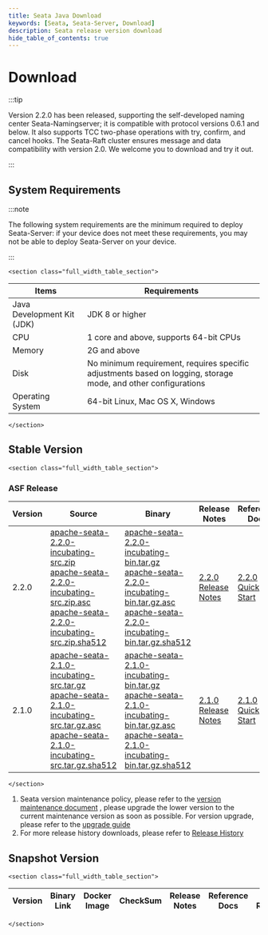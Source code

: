 ```yaml
---
title: Seata Java Download
keywords: [Seata, Seata-Server, Download]
description: Seata release version download
hide_table_of_contents: true
---
```


# Download

:::tip

Version 2.2.0 has been released, supporting the self-developed naming center Seata-Namingserver; it is compatible with protocol versions 0.6.1 and below. It also supports TCC two-phase operations with try, confirm, and cancel hooks. The Seata-Raft cluster ensures message and data compatibility with version 2.0. We welcome you to download and try it out.

:::

## System Requirements

:::note

The following system requirements are the minimum required to deploy Seata-Server: if your device does not meet these
requirements, you may not be able to deploy Seata-Server on your device.

:::

```mdx-code-block
<section class="full_width_table_section">
```

| Items                      | Requirements                                                                                                   |
| -------------------------- | -------------------------------------------------------------------------------------------------------------- |
| Java Development Kit (JDK) | JDK 8 or higher                                                                                                |
| CPU                        | 1 core and above, supports 64-bit CPUs                                                                         |
| Memory                     | 2G and above                                                                                                   |
| Disk                       | No minimum requirement, requires specific adjustments based on logging, storage mode, and other configurations |
| Operating System           | 64-bit Linux, Mac OS X, Windows                                                                                |

```mdx-code-block
</section>
```

## Stable Version

```mdx-code-block
<section class="full_width_table_section">
```
### ASF Release
| Version | Source                                                                                                                                                                                                                                                                                                                                                                                                                                                                                | Binary | Release Notes                               | Reference Docs                              |
|---------|---------------------------------------------------------------------------------------------------------------------------------------------------------------------------------------------------------------------------------------------------------------------------------------------------------------------------------------------------------------------------------------------------------------------------------------------------------------------------------------| -------------------------------- |---------------------------------------------|---------------------------------------------|
| 2.2.0 | [apache-seata-2.2.0-incubating-src.zip](https://dist.apache.org/repos/dist/release/incubator/seata/2.2.0/apache-seata-2.2.0-incubating-src.zip)<br/>[apache-seata-2.2.0-incubating-src.zip.asc](https://dist.apache.org/repos/dist/release/incubator/seata/2.2.0/apache-seata-2.2.0-incubating-src.zip.asc)<br/>[apache-seata-2.2.0-incubating-src.zip.sha512](https://dist.apache.org/repos/dist/release/incubator/seata/2.2.0/apache-seata-2.2.0-incubating-src.zip.sha512)<br/> | [apache-seata-2.2.0-incubating-bin.tar.gz](https://dist.apache.org/repos/dist/release/incubator/seata/2.2.0/apache-seata-2.2.0-incubating-bin.tar.gz)<br/>   [apache-seata-2.2.0-incubating-bin.tar.gz.asc](https://dist.apache.org/repos/dist/release/incubator/seata/2.2.0/apache-seata-2.2.0-incubating-bin.tar.gz.asc)<br/>   [apache-seata-2.2.0-incubating-bin.tar.gz.sha512](https://dist.apache.org/repos/dist/release/incubator/seata/2.2.0/apache-seata-2.2.0-incubating-bin.tar.gz.sha512)<br/> | [2.2.0 Release Notes](https://github.com/apache/incubator-seata/releases/tag/v2.2.0) | [2.2.0 Quick Start](/docs/user/quickstart/) |
| 2.1.0   | [apache-seata-2.1.0-incubating-src.tar.gz](https://downloads.apache.org/incubator/seata/2.1.0/apache-seata-2.1.0-incubating-src.tar.gz) <br/> [apache-seata-2.1.0-incubating-src.tar.gz.asc](https://dist.apache.org/repos/dist/release/incubator/seata/2.1.0/apache-seata-2.1.0-incubating-src.tar.gz.asc) <br/> [apache-seata-2.1.0-incubating-src.tar.gz.sha512](https://dist.apache.org/repos/dist/release/incubator/seata/2.1.0/apache-seata-2.1.0-incubating-src.tar.gz.sha512) | [apache-seata-2.1.0-incubating-bin.tar.gz](https://dist.apache.org/repos/dist/release/incubator/seata/2.1.0/apache-seata-2.1.0-incubating-bin.tar.gz) <br/> [apache-seata-2.1.0-incubating-bin.tar.gz.asc](https://dist.apache.org/repos/dist/release/incubator/seata/2.1.0/apache-seata-2.1.0-incubating-bin.tar.gz.asc)<br/> [apache-seata-2.1.0-incubating-bin.tar.gz.sha512](https://dist.apache.org/repos/dist/release/incubator/seata/2.1.0/apache-seata-2.1.0-incubating-bin.tar.gz.sha512) | [2.1.0 Release Notes](https://github.com/apache/incubator-seata/releases/tag/v2.1.0) | [2.1.0 Quick Start](/docs/user/quickstart/) |

```mdx-code-block
</section>
```

1. Seata version maintenance policy, please refer to the [version maintenance document](/docs/ops/version-maintain-plan)
   , please upgrade the lower version to the current maintenance version as soon as possible. For version upgrade,
   please refer to the [upgrade guide](/docs/ops/upgrade)
2. For more release history downloads, please refer to [Release History](/unversioned/release-history/seata-server)

## Snapshot Version

```mdx-code-block
<section class="full_width_table_section">
```

| Version | Binary Link | Docker Image | CheckSum | Release Notes | Reference Docs | Is ASF Release |
| ------- | ----------- | ------------ | -------- | ------------- | -------------- | -------------- |

```mdx-code-block
</section>
```
